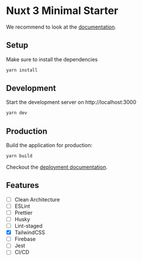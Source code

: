# Nuxt 3 Minimal Starter

We recommend to look at the [documentation](https://v3.nuxtjs.org).

## Setup

Make sure to install the dependencies

```bash
yarn install
```

## Development

Start the development server on http://localhost:3000

```bash
yarn dev
```

## Production

Build the application for production:

```bash
yarn build
```

Checkout the [deployment documentation](https://v3.nuxtjs.org/docs/deployment).

## Features

- [ ] Clean Architecture
- [ ] ESLint
- [ ] Prettier
- [ ] Husky
- [ ] Lint-staged
- [x] TailwindCSS
- [ ] Firebase
- [ ] Jest
- [ ] CI/CD
